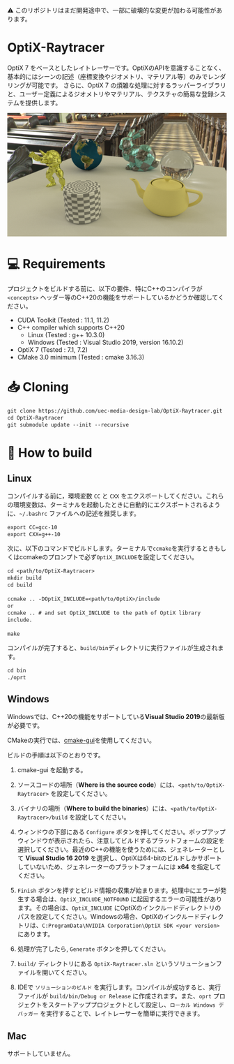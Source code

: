 :warning: このリポジトリはまだ開発途中で、一部に破壊的な変更が加わる可能性があります。

# OptiX-Raytracer

OptiX 7 をベースとしたレイトレーサーです。OptiXのAPIを意識することなく、基本的にはシーンの記述（座標変換やジオメトリ、マテリアル等）のみでレンダリングが可能です。
さらに、OptiX 7 の煩雑な処理に対するラッパーライブラリと、ユーザー定義によるジオメトリやマテリアル、テクスチャの簡易な登録システムを提供します。

![output.png](result/016_env.jpg)

# :computer: Requirements
プロジェクトをビルドする前に、以下の要件、特にC++のコンパイラが `<concepts>` ヘッダー等のC++20の機能をサポートしているかどうか確認してください。

- CUDA Toolkit (Tested : 11.1, 11.2)
- C++ compiler which supports C++20 
    - Linux (Tested : g++ 10.3.0)
    - Windows (Tested : Visual Studio 2019, version 16.10.2) 
- OptiX 7 (Tested : 7.1, 7.2)
- CMake 3.0 minimum (Tested : cmake 3.16.3)

# :inbox_tray: Cloning
```
git clone https://github.com/uec-media-design-lab/OptiX-Raytracer.git
cd OptiX-Raytracer
git submodule update --init --recursive 
```

# :hammer: How to build
## Linux
コンパイルする前に，環境変数 `CC` と `CXX` をエクスポートしてください。これらの環境変数は、ターミナルを起動したときに自動的にエクスポートされるように、`~/.bashrc` ファイルへの記述を推奨します。
```
export CC=gcc-10
export CXX=g++-10
```
次に、以下のコマンドでビルドします。ターミナルで`ccmake`を実行するときもしくはccmakeのプロンプトで必ず`OptiX_INCLUDE`を設定してください。
```
cd <path/to/OptiX-Raytracer>
mkdir build
cd build

ccmake .. -DOptiX_INCLUDE=<path/to/OptiX>/include
or 
ccmake .. # and set OptiX_INCLUDE to the path of OptiX library include.

make
```

コンパイルが完了すると、`build/bin`ディレクトリに実行ファイルが生成されます。
```
cd bin
./oprt 
```

## Windows
Windowsでは、C++20の機能をサポートしている**Visual Studio 2019**の最新版が必要です。

CMakeの実行では、[cmake-gui](https://cmake.org/download/)を使用してください。

ビルドの手順は以下のとおりです。

1. cmake-gui を起動する。

2. ソースコードの場所（**Where is the source code**）には、`<path/to/OptiX-Raytracer>` を設定してください。

3. バイナリの場所（**Where to build the binaries**）には、`<path/to/OptiX-Raytracer>/build` を設定してください。

4. ウィンドウの下部にある `Configure` ボタンを押してください。ポップアップウィンドウが表示されたら、注意してビルドするプラットフォームの設定を選択してください。最近のC++の機能を使うためには、ジェネレーターとして **Visual Studio 16 2019** を選択し、OptiXは64-bitのビルドしかサポートしていないため、ジェネレーターのプラットフォームには **x64** を指定してください。

5. `Finish` ボタンを押すとビルド情報の収集が始まります。処理中にエラーが発生する場合は、`OptiX_INCLUDE_NOTFOUND` に起因するエラーの可能性があります。その場合は、`OptiX_INCLUDE` にOptiXのインクルードディレクトリのパスを設定してください。Windowsの場合、OptiXのインクルードディレクトリは、`C:ProgramData\NVIDIA Corporation\OptiX SDK <your version>` にあります。

6. 処理が完了したら, `Generate` ボタンを押してください。

7. `build/` ディレクトリにある `OptiX-Raytracer.sln` というソリューションファイルを開いてください。

8. IDEで `ソリューションのビルド` を実行します。コンパイルが成功すると、実行ファイルが `build/bin/Debug or Release` に作成されます。また、`oprt` プロジェクトをスタートアッププロジェクトとして設定し、`ローカル Windows デバッガー` を実行することで、レイトレーサーを簡単に実行できます。

## Mac
サポートしていません。